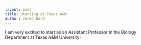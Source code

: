 ```yaml
---
layout: post
title: Starting at Texas A&M
author: Jared Bard
---
```


I am very excited to start as an Assistant Professor in the Biology Department at Texas A&M University!